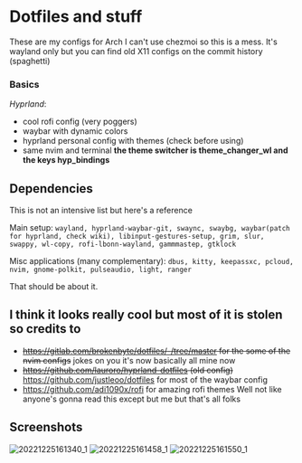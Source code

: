 # Dotfiles and stuff
These are my configs for Arch
I can't use chezmoi so this is a mess.
It's wayland only but you can find old X11 configs on the commit history (spaghetti)

### Basics
*Hyprland*:
- cool rofi config (very poggers)
- waybar with dynamic colors
- hyprland personal config with themes (check before using)
- same nvim and terminal
 **the theme switcher is theme_changer_wl and the keys hyp_bindings**
 
 ## Dependencies
 This is not an intensive list but here's a reference
 
 Main setup: `wayland, hyprland-waybar-git, swaync, swaybg, waybar(patch for hyprland, check wiki), libinput-gestures-setup, grim, slur, swappy, wl-copy, rofi-lbonn-wayland, gammmastep, gtklock`
  
Misc applications (many complementary): `dbus, kitty, keepassxc, pcloud, nvim, gnome-polkit, pulseaudio, light, ranger`
  
  That should be about it.
## I think it looks really cool but most of it is stolen so credits to
- ~~https://gitlab.com/brokenbyte/dotfiles/-/tree/master for the some of the nvim configs~~ jokes on you it's now basically all mine now
- ~~https://github.com/lauroro/hyprland-dotfiles (old config)~~ https://github.com/justleoo/dotfiles for most of the waybar config
- https://github.com/adi1090x/rofi for amazing rofi themes
Well not like anyone's gonna read this except but me but that's all folks

## Screenshots

![20221225161340_1](https://user-images.githubusercontent.com/92183955/209475166-51f2e311-0074-4905-bd26-cfcc69f9fb68.png)
![20221225161458_1](https://user-images.githubusercontent.com/92183955/209475169-b6dbec13-2d18-491f-9dbb-a5b12513761e.png)
![20221225161550_1](https://user-images.githubusercontent.com/92183955/209475171-bcaf0dd5-d390-4d01-880a-e24b656da42c.png)

